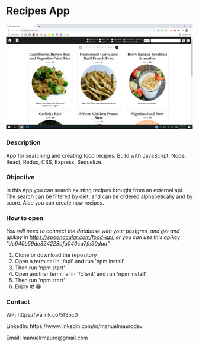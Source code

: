 # Recipes App

<p align='center'>
    <img src='/screenshot.jpg' </img>
</p>

### Description

App for searching and creating food recipes. Build with JavaScript, Node, React, Redux, CSS, Express, Sequelize. 

### Objective

In this App you can search existing recipes brought from an external api. The search can be filtered by diet, and can be ordered alphabetically and by score.
Also you can create new recipes.

### How to open

*You will need to connect the database with your postgres, and get and apikey in https://spoonacular.com/food-api, or you can use this apikey "de640b59de324223afa040ca7fe90dad"*

<ol>
    <li>Clone or download the repository</li>
    <li>Open a terminal in '/api' and run 'npm install'</li>
    <li>Then run 'npm start'</li>
    <li>Open another terminal in '/client' and run 'npm install'</li>
    <li>Then run 'npm start'</li>
    <li>Enjoy it! 😁</li>
</ol>

### Contact

<p>WP: https://walink.co/5f35c0</p>
<p>LinkedIn: https://www.linkedin.com/in/manuelmaurodev</p>
<p>Email: manuelrmauro@gmail.com</p>
